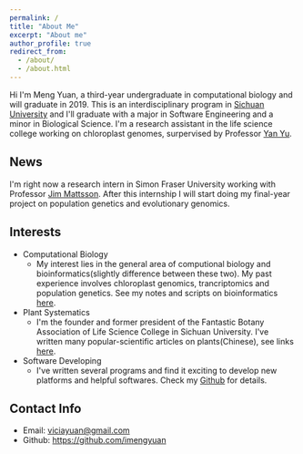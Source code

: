 ```yaml
---
permalink: /
title: "About Me"
excerpt: "About me"
author_profile: true
redirect_from: 
  - /about/
  - /about.html
---
```


Hi I'm Meng Yuan, a third-year undergraduate in computational biology and will graduate in 2019. This is an interdisciplinary program in [Sichuan University](http://en.scu.edu.cn/) and I'll graduate with a major in Software Engineering and a minor in Biological Science. I'm a research assistant in the life science college working on chloroplast genomes, surpervised by Professor [Yan Yu](https://www.researchgate.net/profile/Yan_Yu33). 


## News
I'm right now a research intern in Simon Fraser University working with Professor [Jim Mattsson](https://www.sfu.ca/biology/people/profiles/jmattsso.html). After this internship I will start doing my final-year project on population genetics and evolutionary genomics.


## Interests
* Computational Biology
  * My interest lies in the general area of computional biology and bioinformatics(slightly difference between these two). My past experience involves chloroplast genomics, trancriptomics and population genetics. See my notes and scripts on bioinformatics [here](https://github.com/imengyuan/Bioinfo-pipelines).
* Plant Systematics
  * I'm the founder and former president of the Fantastic Botany Association of Life Science College in Sichuan University. I've written many popular-scientific articles on plants(Chinese), see links [here]().
* Software Developing
  * I've written several programs and find it exciting to develop new platforms and helpful softwares. Check my [Github](https://github.com/imengyuan) for details.  

## Contact Info
* Email: viciayuan@gmail.com
* Github: https://github.com/imengyuan



